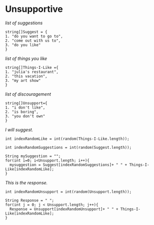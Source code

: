 # Unsupportive

*list of suggestions*

```
string[]Suggest = {
1. "do you want to go to",
2. "come out with us to",
3. "do you like"
}
```

*list of things you like*

```
string[]Things-I-Like ={
1. "julia's restaurant",
2. "this vacation",
3. "my art show"
}
```

*list of discouragement*

```
string[]Unsupport={
1. "i don't like",
2. "is boring",
3. "you don't own"
}
```
*I will suggest.*

```
int indexRandomLike = int(random(Things-I-Like.length));

int indexRandomSuggestions = int(random(Suggest.length));

String mySuggestion = "";
for(int i=0; i<Unsupport.length; i++){
  mysuggestion = Suggest[indexRandomSuggestions]+ " " + Things-I-Like[indexRandomLike];
}
```

*This is the response.*

```
int indexRandomUnsupport = int(random(Unsupport.length));

String Response = " ";
for(int j = 0; j < Unsupport.length; j++){
  Response = Unsupport[indexRandomUnsupport]+ " " + Things-I-Like[indexRandomLike];
}
```
